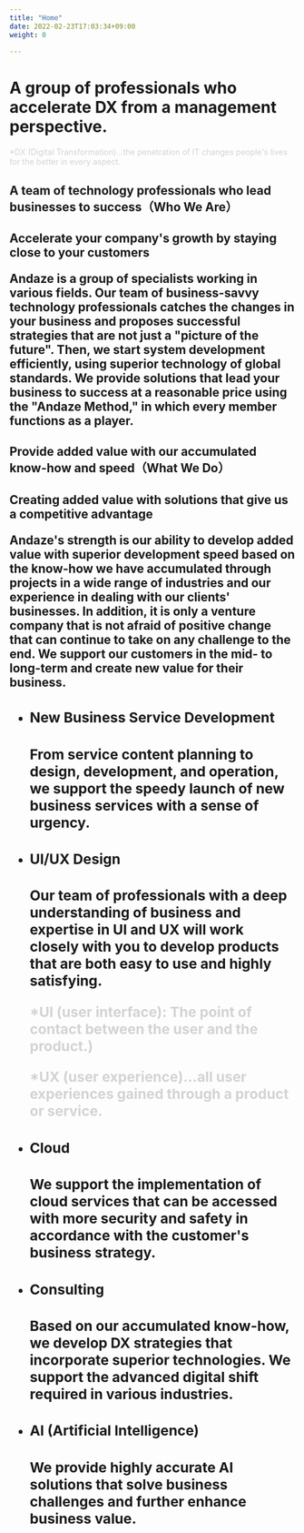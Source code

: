 ```yaml
---
title: "Home"
date: 2022-02-23T17:03:34+09:00
weight: 0
 
---
```


<div class="mb-96">

<h1 class="text-3xl lg:text-7xl font-black mb-8">A group of professionals who accelerate DX from a management perspective.</h1>

<font class="text-xs lg:text-base" color="lightgray">*DX (Digital Transformation)...the penetration of IT changes people's lives for the better in every aspect.</font> 

</div>

<div class="mb-72">

<h2 class="text-2xl lg:text-5xl font-extrabold">A team of technology professionals who lead businesses to success（Who We Are）<h2>

<p class="text-xl lg:text-4xl font-bold mt-20 mb-10">Accelerate your company's growth by staying close to your customers  </p>

<p class="lg:w-11/12">Andaze is a group of specialists working in various fields. Our team of business-savvy technology professionals catches the changes in your business and proposes successful strategies that are not just a "picture of the future". Then, we start system development efficiently, using superior technology of global standards. We provide solutions that lead your business to success at a reasonable price using the "Andaze Method," in which every member functions as a player.</p>

</div>

<div class="mb-40">

<h2 class="text-2xl lg:text-5xl font-extrabold">Provide added value with our accumulated know-how and speed（What We Do）<h2>

<p class="text-xl lg:text-4xl font-bold mt-20 mb-10">Creating added value with solutions that give us a competitive advantage</p>

<p class="lg:w-11/12">Andaze's strength is our ability to develop added value with superior development speed based on the know-how we have accumulated through projects in a wide range of industries and our experience in dealing with our clients' businesses. In addition, it is only a venture company that is not afraid of positive change that can continue to take on any challenge to the end. We support our customers in the mid- to long-term and create new value for their business.</p>

<ul class="mt-40">

<li class="mb-16">

<h3 class="taxt-xl lg:text-3xl font-bold underline">New Business Service Development<h3>
<p class="my-4 lg:w-11/12">From service content planning to design, development, and operation, we support the speedy launch of new business services with a sense of urgency.</p>

</li>

<li class="mb-16">

<h3 class="taxt-xl lg:text-3xl font-bold underline">UI/UX Design<h3>
<p class="my-4 lg:w-11/12">Our team of professionals with a deep understanding of business and expertise in UI and UX will work closely with you to develop products that are both easy to use and highly satisfying.  </p>  

<font class="text-xs lg:text-base" color="lightgray">*UI (user interface): The point of contact between the user and the product.)</font>  

<font class="text-xs lg:text-base" color="lightgray">*UX (user experience)...all user experiences gained through a product or service.</font>  

</li>

<li class="mb-16">

<h3 class="taxt-xl lg:text-3xl font-bold underline">Cloud<h3>
<p class="my-4 lg:w-11/12">We support the implementation of cloud services that can be accessed with more security and safety in accordance with the customer's business strategy.</p>

</li>

<li class="mb-16">

<h3 class="taxt-xl lg:text-3xl font-bold underline">Consulting<h3>
<p class="my-4 lg:w-11/12">Based on our accumulated know-how, we develop DX strategies that incorporate superior technologies. We support the advanced digital shift required in various industries.</p>

</li>

<li>

<h3 class="taxt-xl lg:text-3xl font-bold underline">AI (Artificial Intelligence)<h3>
<p class="my-4 lg:w-11/12">We provide highly accurate AI solutions that solve business challenges and further enhance business value.
</p>

</li>

</ul>

</div>